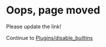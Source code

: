 # Oops, page moved
Please update the link!

Continue to [Plugins/disable_builtins](/Plugins/disable_builtins)